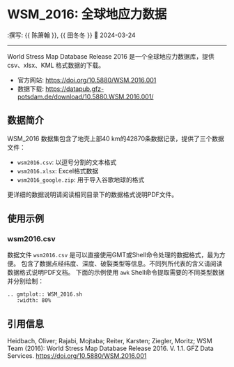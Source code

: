 # WSM_2016: 全球地应力数据

:撰写: {{ 陈箫翰 }}, {{ 田冬冬 }}
:date: 2024-03-24

---

World Stress Map Database Release 2016 是一个全球地应力数据库，提供 csv、xlsx、KML 格式数据的下载。

- 官方网站: <https://doi.org/10.5880/WSM.2016.001>
- 数据下载: <https://datapub.gfz-potsdam.de/download/10.5880.WSM.2016.001/>

## 数据简介

WSM_2016 数据集包含了地壳上部40 km的42870条数据记录，提供了三个数据文件：

- `wsm2016.csv`: 以逗号分割的文本格式
- `wsm2016.xlsx`: Excel格式数据
- `wsm2016_google.zip`: 用于导入谷歌地球的格式

更详细的数据说明请阅读相同目录下的数据格式说明PDF文件。

## 使用示例

### wsm2016.csv

数据文件 `wsm2016.csv` 是可以直接使用GMT或Shell命令处理的数据格式，最为方便。
包含了数据点经纬度、深度、破裂类型等信息。不同列所代表的含义请阅读数据格式说明PDF文档。
下面的示例使用 `awk` Shell命令提取需要的不同类型数据并分别绘制：

```{eval-rst}
.. gmtplot:: WSM_2016.sh
   :width: 80%
```

## 引用信息

Heidbach, Oliver; Rajabi, Mojtaba; Reiter, Karsten; Ziegler, Moritz; WSM Team (2016): World Stress Map Database Release 2016. V. 1.1. GFZ Data Services. <https://doi.org/10.5880/WSM.2016.001>
